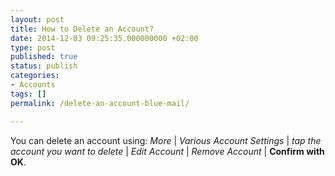 ```yaml
---
layout: post
title: How to Delete an Account?
date: 2014-12-03 09:25:35.000000000 +02:00
type: post
published: true
status: publish
categories:
- Accounts
tags: []
permalink: /delete-an-account-blue-mail/

---
```

You can delete an account using: *More* \| *Various Account Settings* \| *tap the account you want to delete* \| *Edit Account* \| *Remove Account* \| **Confirm with OK**.